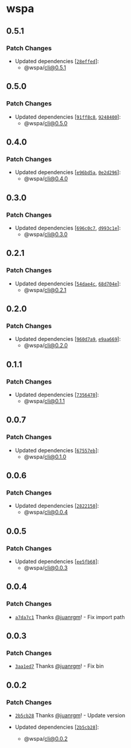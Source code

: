 # wspa

## 0.5.1

### Patch Changes

- Updated dependencies [[`28effed`](https://github.com/swordev/wspa/commit/28effed7797eaad64809a186232a0d1e916895bb)]:
  - @wspa/cli@0.5.1

## 0.5.0

### Patch Changes

- Updated dependencies [[`91ff8c8`](https://github.com/swordev/wspa/commit/91ff8c8398f9f7174d50d5a1fa558fe6d7872302), [`9248400`](https://github.com/swordev/wspa/commit/92484005bfe6b8984e5915af9ac7d6c1955628db)]:
  - @wspa/cli@0.5.0

## 0.4.0

### Patch Changes

- Updated dependencies [[`e96bd5a`](https://github.com/swordev/wspa/commit/e96bd5acc203ea6a09574cb4eff151648d2f3e70), [`0e2d296`](https://github.com/swordev/wspa/commit/0e2d296f8c0b7ac6bf26e78a08bf049c6fbddf51)]:
  - @wspa/cli@0.4.0

## 0.3.0

### Patch Changes

- Updated dependencies [[`696c0c7`](https://github.com/swordev/wspa/commit/696c0c766e93e4e0d518bd1f6b0632cf528b652a), [`d993c1e`](https://github.com/swordev/wspa/commit/d993c1e286b463526a261e8704cd5d26a40cd7d7)]:
  - @wspa/cli@0.3.0

## 0.2.1

### Patch Changes

- Updated dependencies [[`54dae4c`](https://github.com/swordev/wspa/commit/54dae4cc048d5ca1735736bc874e0fe5446aa95a), [`68d704e`](https://github.com/swordev/wspa/commit/68d704ee8cd9efc6c1371cf850fec2e6b45daded)]:
  - @wspa/cli@0.2.1

## 0.2.0

### Patch Changes

- Updated dependencies [[`960d7a9`](https://github.com/swordev/wspa/commit/960d7a9fce958575a830e609f008ed5572cf7578), [`e9aa669`](https://github.com/swordev/wspa/commit/e9aa6697cbeb751fb288b0118b1b3e9f5f89c33e)]:
  - @wspa/cli@0.2.0

## 0.1.1

### Patch Changes

- Updated dependencies [[`7356470`](https://github.com/swordev/wspa/commit/7356470624380af0a9c544c75be6e3dc2f714b4f)]:
  - @wspa/cli@0.1.1

## 0.0.7

### Patch Changes

- Updated dependencies [[`67557eb`](https://github.com/swordev/wspa/commit/67557eb795fe29ef3ae0f74f0dc6e75f5c188a93)]:
  - @wspa/cli@0.1.0

## 0.0.6

### Patch Changes

- Updated dependencies [[`2822150`](https://github.com/swordev/wspa/commit/2822150ece4812f9c68d1ed65dc2f5d72386b638)]:
  - @wspa/cli@0.0.4

## 0.0.5

### Patch Changes

- Updated dependencies [[`ee5fb68`](https://github.com/swordev/wspa/commit/ee5fb681f63b25ffba68b27ee95f7a6eb9cc804f)]:
  - @wspa/cli@0.0.3

## 0.0.4

### Patch Changes

- [`a7da7c1`](https://github.com/swordev/wspa/commit/a7da7c16db20643f26c3df0147ccbfca6bc20719) Thanks [@juanrgm](https://github.com/juanrgm)! - Fix import path

## 0.0.3

### Patch Changes

- [`3aa1ed7`](https://github.com/swordev/wspa/commit/3aa1ed7f95b56201ca87b006e349a95ed01f6b9f) Thanks [@juanrgm](https://github.com/juanrgm)! - Fix bin

## 0.0.2

### Patch Changes

- [`2b5cb28`](https://github.com/swordev/wspa/commit/2b5cb280d1b005328f47ef02f2d0d119f6a56db3) Thanks [@juanrgm](https://github.com/juanrgm)! - Update version

- Updated dependencies [[`2b5cb28`](https://github.com/swordev/wspa/commit/2b5cb280d1b005328f47ef02f2d0d119f6a56db3)]:
  - @wspa/cli@0.0.2
